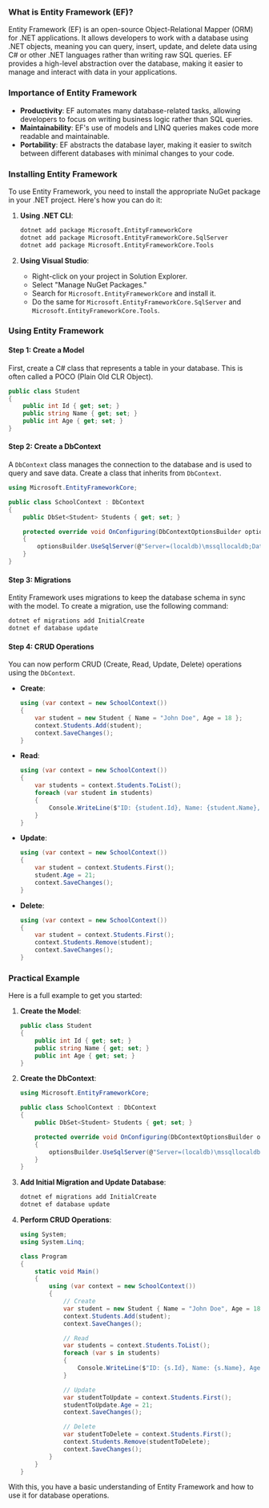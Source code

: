 ### What is Entity Framework (EF)?
Entity Framework (EF) is an open-source Object-Relational Mapper (ORM) for .NET applications. It allows developers to work with a database using .NET objects, meaning you can query, insert, update, and delete data using C# or other .NET languages rather than writing raw SQL queries. EF provides a high-level abstraction over the database, making it easier to manage and interact with data in your applications.

### Importance of Entity Framework
- **Productivity**: EF automates many database-related tasks, allowing developers to focus on writing business logic rather than SQL queries.
- **Maintainability**: EF's use of models and LINQ queries makes code more readable and maintainable.
- **Portability**: EF abstracts the database layer, making it easier to switch between different databases with minimal changes to your code.

### Installing Entity Framework
To use Entity Framework, you need to install the appropriate NuGet package in your .NET project. Here's how you can do it:

1. **Using .NET CLI**:
   ```sh
   dotnet add package Microsoft.EntityFrameworkCore
   dotnet add package Microsoft.EntityFrameworkCore.SqlServer
   dotnet add package Microsoft.EntityFrameworkCore.Tools
   ```

2. **Using Visual Studio**:
   - Right-click on your project in Solution Explorer.
   - Select "Manage NuGet Packages."
   - Search for `Microsoft.EntityFrameworkCore` and install it.
   - Do the same for `Microsoft.EntityFrameworkCore.SqlServer` and `Microsoft.EntityFrameworkCore.Tools`.

### Using Entity Framework

#### Step 1: Create a Model
First, create a C# class that represents a table in your database. This is often called a POCO (Plain Old CLR Object).

```csharp
public class Student
{
    public int Id { get; set; }
    public string Name { get; set; }
    public int Age { get; set; }
}
```

#### Step 2: Create a DbContext
A `DbContext` class manages the connection to the database and is used to query and save data. Create a class that inherits from `DbContext`.

```csharp
using Microsoft.EntityFrameworkCore;

public class SchoolContext : DbContext
{
    public DbSet<Student> Students { get; set; }

    protected override void OnConfiguring(DbContextOptionsBuilder optionsBuilder)
    {
        optionsBuilder.UseSqlServer(@"Server=(localdb)\mssqllocaldb;Database=SchoolDB;Trusted_Connection=True;");
    }
}
```

#### Step 3: Migrations
Entity Framework uses migrations to keep the database schema in sync with the model. To create a migration, use the following command:

```sh
dotnet ef migrations add InitialCreate
dotnet ef database update
```

#### Step 4: CRUD Operations
You can now perform CRUD (Create, Read, Update, Delete) operations using the `DbContext`.

- **Create**:
    ```csharp
    using (var context = new SchoolContext())
    {
        var student = new Student { Name = "John Doe", Age = 18 };
        context.Students.Add(student);
        context.SaveChanges();
    }
    ```

- **Read**:
    ```csharp
    using (var context = new SchoolContext())
    {
        var students = context.Students.ToList();
        foreach (var student in students)
        {
            Console.WriteLine($"ID: {student.Id}, Name: {student.Name}, Age: {student.Age}");
        }
    }
    ```

- **Update**:
    ```csharp
    using (var context = new SchoolContext())
    {
        var student = context.Students.First();
        student.Age = 21;
        context.SaveChanges();
    }
    ```

- **Delete**:
    ```csharp
    using (var context = new SchoolContext())
    {
        var student = context.Students.First();
        context.Students.Remove(student);
        context.SaveChanges();
    }
    ```

### Practical Example
Here is a full example to get you started:

1. **Create the Model**:
    ```csharp
    public class Student
    {
        public int Id { get; set; }
        public string Name { get; set; }
        public int Age { get; set; }
    }
    ```

2. **Create the DbContext**:
    ```csharp
    using Microsoft.EntityFrameworkCore;

    public class SchoolContext : DbContext
    {
        public DbSet<Student> Students { get; set; }

        protected override void OnConfiguring(DbContextOptionsBuilder optionsBuilder)
        {
            optionsBuilder.UseSqlServer(@"Server=(localdb)\mssqllocaldb;Database=SchoolDB;Trusted_Connection=True;");
        }
    }
    ```

3. **Add Initial Migration and Update Database**:
    ```sh
    dotnet ef migrations add InitialCreate
    dotnet ef database update
    ```

4. **Perform CRUD Operations**:
    ```csharp
    using System;
    using System.Linq;
    
    class Program
    {
        static void Main()
        {
            using (var context = new SchoolContext())
            {
                // Create
                var student = new Student { Name = "John Doe", Age = 18 };
                context.Students.Add(student);
                context.SaveChanges();

                // Read
                var students = context.Students.ToList();
                foreach (var s in students)
                {
                    Console.WriteLine($"ID: {s.Id}, Name: {s.Name}, Age: {s.Age}");
                }

                // Update
                var studentToUpdate = context.Students.First();
                studentToUpdate.Age = 21;
                context.SaveChanges();

                // Delete
                var studentToDelete = context.Students.First();
                context.Students.Remove(studentToDelete);
                context.SaveChanges();
            }
        }
    }
    ```

With this, you have a basic understanding of Entity Framework and how to use it for database operations.
